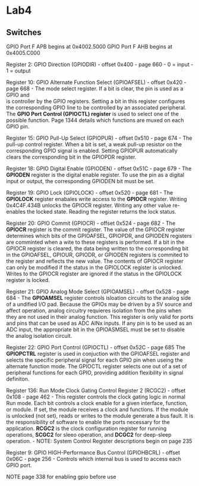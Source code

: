 # Lab4

## Switches
GPIO Port F APB begins at 0x4002.5000
GPIO Port F AHB begins at 0x4005.C000

Register 2: GPIO Direction (GPIODIR)
    - offset 0x400
    - page 660
    - 0 = input
    - 1 = output

Register 10: GPIO Alternate Function Select (GPIOAFSEL)
    - offset 0x420
    - page 668
    - The mode select register. If a bit is clear, the pin is used as a GPIO and  
      is controller by the GPIO registers. Setting a bit in this register
      configures the corresponding GPIO line to be controlled by an associated
      peripheral. The **GPIO Port Control (GPIOCTL) register** is used to select
      one of the possible function. Page 1344 details which functions are muxed
      on each GPIO pin.

Register 15: GPIO Pull-Up Select (GPIOPUR)
    - offset 0x510
    - page 674
    - The pull-up control register. When a bit is set, a  weak pull-up resistor
       on the corresponding GPIO signal is enabled. Setting GPIOPUR
       automatically clears the corresponding bit in the GPIOPDR register.

Register 18: GPIO Digital Enable (GPIODEN)
    - offset 0x51C
    - page 679
    - The **GPIODEN** register is the digital enable register. To use the pin
      as a digital input or output, the corresponding GPIODEN bit must be set.

Register 19: GPIO Lock (GPIOLOCK)
    - offset 0x520
    - page 681
    - The **GPIOLOCK** register enabales write access to the **GPIOCR**
      register. Writing 0x4C4F.434B unlocks the GPIOCR register. Writing any
      other value re-enables the locked state. Reading the register returns the
      lock status.

Register 20: GPIO Commit (GPIOCR)
    - offset 0x524
    - page 682
    - The **GPIOCR** register is the commit register. The value of the GPIOCR
      register determines which bits of the GPIOAFSEL, GPIOPDR, and GPIODEN
      registers are comminted when a wite to these registers is performed. If
      a bit in the GPIOCR register is cleared, the data being written to the
      corresponding bit in the GPIOAFSEL, GPIOUR, GPIODR, or GPIODEN registers
      is commited to the register and reflects the new value. The contents of
      GPIOCR register can only be modified if the status in the GPIOLOCK
      register is unlocked. Writes to the GPIOCR register are ignored if the
      status in the GPIOLOCK register is locked.

Register 21: GPIO Analog Mode Select (GPIOAMSEL)
    - offset 0x528
    - page 684
    - The **GPIOAMSEL** register controls isloation circuits to the analog side
      of a undified I/O pad. Because the GPIOs may be driven by a 5V source and 
      affect operation, analog circuitry requieres isolation from the pins when
      they are not used in their analog function. This register is only valid
      for ports and pins that can be used as ADC AINx inputs. If any pin is to
      be used as an ADC input, the appropriate bit in the GPIOASMSEL must be set
      to disable the analog isolation circuit.

Register 22: GPIO Port Control (GPIOCTL)
    - offset 0x52C
    - page 685
    The **GPIOPCTRL** register is used in conjuction with the GPIOAFSEL register
    and selects the specific peripheral signal for each GPIO pin when useing the
    alternate function mode. The GPIOCTL register selects one out of a set of
    peripheral functions for each GPIO, providing addition flexibility in signal
    definiton.

Register 136: Run Mode Clock Gating Control Register 2 (RCGC2)
    - offset 0x108
    - page 462
    - This register controls the clock gating logic in normal Run mode. Each bit
      controls a clock enable for a given interface, function, or module. If
      set, the module receives a clock and functions. If the module is unlocked
      (not set), reads or writes to the module generate a bus fault. It is the
      responsibility of software to enable the ports necessary for the
      application. **RCGC2** is the clock configuration register for running
      operations, **SCGC2** for sleeo operation, and **DCGC2** for deep-sleep
      operation.
    - NOTE: System Control Register descriptions begin on page 235

Register 9: GPIO HIGH-Performance Bus Control (GPIOHBCRL)
    - offset 0x06C
    - page 256
    - Controls which internal bus is used to access each GPIO port.

NOTE
page 338 for enabling gpio before use
